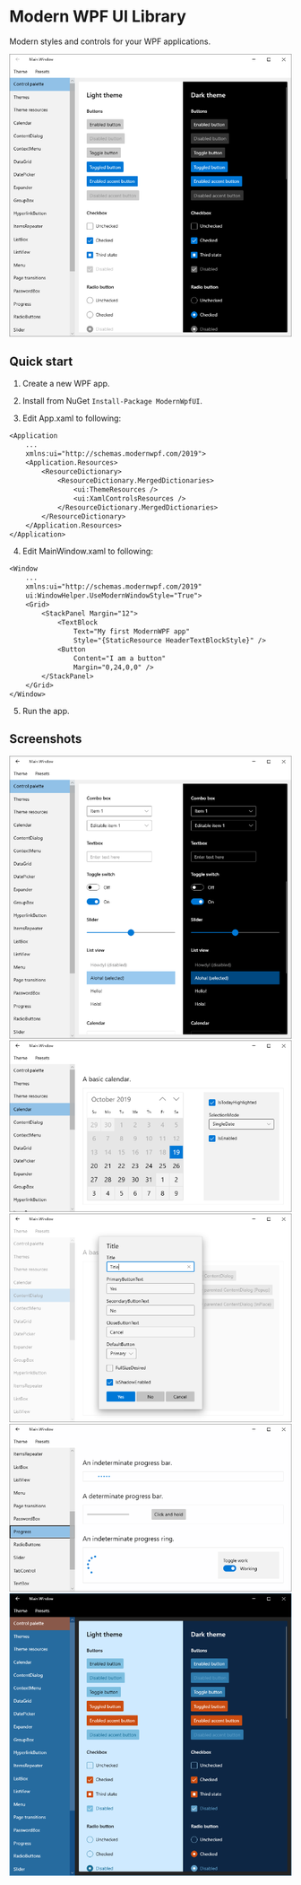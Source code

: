 # Modern WPF UI Library
Modern styles and controls for your WPF applications.

![alt text](docs/images/screenshot1.png "Screenshot 1")

## Quick start
1. Create a new WPF app.

2. Install from NuGet `Install-Package ModernWpfUI`.

3. Edit App.xaml to following:
```xaml
<Application
    ...
    xmlns:ui="http://schemas.modernwpf.com/2019">
    <Application.Resources>
        <ResourceDictionary>
            <ResourceDictionary.MergedDictionaries>
                <ui:ThemeResources />
                <ui:XamlControlsResources />
            </ResourceDictionary.MergedDictionaries>
        </ResourceDictionary>
    </Application.Resources>
</Application>
```

4. Edit MainWindow.xaml to following:
```xaml
<Window
    ...
    xmlns:ui="http://schemas.modernwpf.com/2019"
    ui:WindowHelper.UseModernWindowStyle="True">
    <Grid>
        <StackPanel Margin="12">
            <TextBlock
                Text="My first ModernWPF app"
                Style="{StaticResource HeaderTextBlockStyle}" />
            <Button
                Content="I am a button"
                Margin="0,24,0,0" />
        </StackPanel>
    </Grid>
</Window>
```

5. Run the app.
## Screenshots
![alt text](docs/images/screenshot2.png "Screenshot 2")
![alt text](docs/images/Calendar.png "Calendar")
![alt text](docs/images/ContentDialog.png "ContentDialog")
![alt text](docs/images/Progress.png "Progress")
![alt text](docs/images/Nighttime.png "Easily customize colors")

